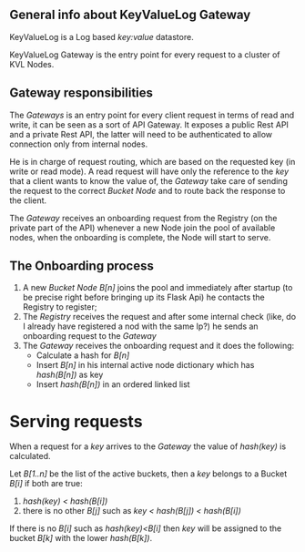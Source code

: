 ## General info about KeyValueLog Gateway
KeyValueLog is a Log based *key:value* datastore.

KeyValueLog Gateway is the entry point for every request to a cluster of KVL Nodes.

## Gateway responsibilities
The *Gateways* is an entry point for every client request in terms of read and write, it can be seen as a sort of API Gateway. It exposes a public Rest API and a private Rest API, the latter will need to be authenticated to allow connection only from internal nodes.

He is in charge of request routing, which are based on the requested key (in write or read mode). A read request will have only the reference to the *key* that a client wants to know the value of, the *Gateway* take care of sending the request to the correct *Bucket Node* and to route back the response to the client.

The *Gateway* receives an onboarding request from the Registry (on the private part of the API) whenever a new Node join the pool of available nodes, when the onboarding is complete, the Node will start to serve.

## The Onboarding process
1. A new *Bucket Node* *B[n]* joins the pool and immediately after startup (to be precise right before bringing up its Flask Api) he contacts the Registry to register;
2. The *Registry* receives the request and after some internal check (like, do I already have registered a nod with the same Ip?) he sends an onboarding request to the *Gateway*
3. The *Gateway* receives the onboarding request and it does the following:
   - Calculate a hash for *B[n]*
   - Insert *B[n]* in his internal active node dictionary which has *hash(B[n])* as key
   - Insert *hash(B[n])* in an ordered linked list

# Serving requests
When a request for a *key* arrives to the *Gateway* the value of *hash(key)* is calculated. 

Let *B[1..n]* be the list of the active buckets, then a *key* belongs to a Bucket *B[i]* if both are true: 
1. *hash(key) < hash(B[i])* 
2. there is no other *B[j]* such as *key < hash(B[j]) < hash(B[i])*

If there is no *B[i]* such as *hash(key)<B[i]* then *key* will be assigned to the bucket *B[k]* with the lower *hash(B[k])*. 